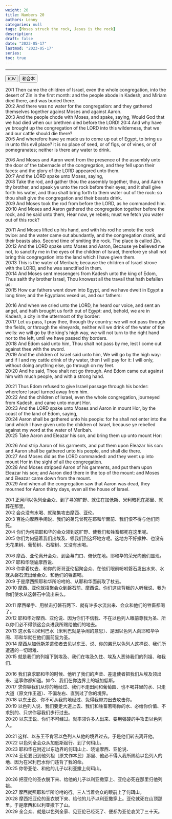 ```yaml
---
weight: 20
title: Numbers 20
authors: Lenny
categories: null
tags: [Moses struck the rock, Jesus is the rock]
description: 
draft: false
date: "2023-05-17"
lastmod: "2023-05-17"
series:
toc: true
---
```



<!--more-->
---

<!-- Tab links -->
<div class="tab">
  <button class="tablinks active" onclick="tablabel(event, 'english')">KJV</button>
  <button class="tablinks" onclick="tablabel(event, 'chinese')">和合本</button>
  
</div>

<!-- Tab content -->
<div id="english" class="tabcontent" style="display:block">

20:1 Then came the children of Israel, even the whole congregation, into the desert of Zin in the first month: and the people abode in Kadesh; and Miriam died there, and was buried there.  
20:2 And there was no water for the congregation: and they gathered themselves together against Moses and against Aaron.  
20:3 And the people chode with Moses, and spake, saying, Would God that we had died when our brethren died before the LORD!
20:4 And why have ye brought up the congregation of the LORD into this wilderness, that we and our cattle should die there?  
20:5 And wherefore have ye made us to come up out of Egypt, to bring us in unto this evil place? it is no place of seed, or of figs, or of vines, or of pomegranates; neither is there any water to drink.  

20:6 And Moses and Aaron went from the presence of the assembly unto the door of the tabernacle of the congregation, and they fell upon their faces: and the glory of the LORD appeared unto them.  
20:7 And the LORD spake unto Moses, saying,  
20:8 Take the rod, and gather thou the assembly together, thou, and Aaron thy brother, and speak ye unto the rock before their eyes; and it shall give forth his water, and thou shalt bring forth to them water out of the rock: so thou shalt give the congregation and their beasts drink.  
20:9 And Moses took the rod from before the LORD, as he commanded him.  
20:10 And Moses and Aaron gathered the congregation together before the rock, and he said unto them, Hear now, ye rebels; must we fetch you water out of this rock?  

20:11 And Moses lifted up his hand, and with his rod he smote the rock twice: and the water came out abundantly, and the congregation drank, and their beasts also. <a class ="marginnote">Second time of smiting the rock.  The place is called Zin.</a>  
20:12 And the LORD spake unto Moses and Aaron, Because ye believed me not, to sanctify me in the eyes of the children of Israel, therefore ye shall not bring this congregation into the land which I have given them.  
20:13 This is the water of Meribah; because the children of Israel strove with the LORD, and he was sanctified in them.  
20:14 And Moses sent messengers from Kadesh unto the king of Edom, Thus saith thy brother Israel, Thou knowest all the travail that hath befallen us:  
20:15 How our fathers went down into Egypt, and we have dwelt in Egypt a long time; and the Egyptians vexed us, and our fathers:  

20:16 And when we cried unto the LORD, he heard our voice, and sent an angel, and hath brought us forth out of Egypt: and, behold, we are in Kadesh, a city in the uttermost of thy border:  
20:17 Let us pass, I pray thee, through thy country: we will not pass through the fields, or through the vineyards, neither will we drink of the water of the wells: we will go by the king's high way, we will not turn to the right hand nor to the left, until we have passed thy borders.  
20:18 And Edom said unto him, Thou shalt not pass by me, lest I come out against thee with the sword.  
20:19 And the children of Israel said unto him, We will go by the high way: and if I and my cattle drink of thy water, then I will pay for it: I will only, without doing anything else, go through on my feet.  
20:20 And he said, Thou shalt not go through. And Edom came out against him with much people, and with a strong hand.  

20:21 Thus Edom refused to give Israel passage through his border: wherefore Israel turned away from him.  
20:22 And the children of Israel, even the whole congregation, journeyed from Kadesh, and came unto mount Hor.  
20:23 And the LORD spake unto Moses and Aaron in mount Hor, by the coast of the land of Edom, saying,  
20:24 Aaron shall be gathered unto his people: for he shall not enter into the land which I have given unto the children of Israel, because ye rebelled against my word at the water of Meribah.  
20:25 Take Aaron and Eleazar his son, and bring them up unto mount Hor:  

20:26 And strip Aaron of his garments, and put them upon Eleazar his son: and Aaron shall be gathered unto his people, and shall die there.  
20:27 And Moses did as the LORD commanded: and they went up into mount Hor in the sight of all the congregation.  
20:28 And Moses stripped Aaron of his garments, and put them upon Eleazar his son; and Aaron died there in the top of the mount: and Moses and Eleazar came down from the mount.  
20:29 And when all the congregation saw that Aaron was dead, they mourned for Aaron thirty days, even all the house of Israel.  
</div>

<div id="chinese" class="tabcontent">

20:1 正月间以色列全会众、到了寻的旷野、就住在加低斯、米利暗死在那里、就葬在那里。  
20:2 会众没有水喝、就聚集攻击摩西、亚伦。  
20:3 百姓向摩西争闹说、我们的弟兄曾死在耶和华面前、我们恨不得与他们同死。  
20:4 你们为何把耶和华的会众领到这旷野、使我们和牲畜都死在这里呢。  
20:5 你们为何逼着我们出埃及、领我们到这坏地方呢。这地方不好撒种、也没有无花果树、葡萄树、石榴树、又没有水喝。  

20:6 摩西、亚伦离开会众、到会幕门口、俯伏在地。耶和华的荣光向他们显现。  
20:7 耶和华晓谕摩西说、  
20:8 你拿着杖去、和你的哥哥亚伦招聚会众、在他们眼前吩咐磐石发出水来、水就从磐石流出给会众、和他们的牲畜喝。  
20:9 于是摩西照耶和华所吩咐的、从耶和华面前取了杖去。  
20:10 摩西、亚伦就招聚会众到磐石前、摩西说、你们这些背叛的人听我说、我为你们使水从这磐石中流出来么。  

20:11 摩西举手、用杖击打磐石两下、就有许多水流出来、会众和他们的牲畜都喝了。  
20:12 耶和华对摩西、亚伦说、因为你们不信我、不在以色列人眼前尊我为圣、所以你们必不得领这会众进我所赐给他们的地去。  
20:13 这水名叫米利巴水〔米利巴就是争闹的意思〕、是因以色列人向耶和华争闹、耶和华就在他们面前显为圣。  
20:14 摩西从加低斯差遣使者去见以东王、说、你的弟兄以色列人这样说、我们所遭遇的一切艰难、  
20:15 就是我们的列祖下到埃及、我们在埃及久住、埃及人恶待我们的列祖、和我们、  

20:16 我们哀求耶和华的时候、他听了我们的声音、差遣使者把我们从埃及领出来、这事你都知道。如今、我们在你边界上的城加低斯。  
20:17 求你容我们从你的地经过、我们不走田间和葡萄园、也不喝井里的水、只走大道〔原文作王道〕、不偏左右、直到过了你的境界。  
20:18 以东王说、你不可从我的地经过、免得我带刀出去攻击你。  
20:19 以色列人说、我们要走大道上去、我们和牲畜若喝你的水、必给你价值、不求别的、只求你容我们步行过去。  
20:20 以东王说、你们不可经过。就率领许多人出来、要用强硬的手攻击以色列人。  

20:21 这样、以东王不肯容以色列人从他的境界过去。于是他们转去离开他。  
20:22 以色列全会众从加低斯起行、到了何珥山。  
20:23 耶和华在附近以东边界的何珥山上、晓谕摩西、亚伦说、  
20:24 亚伦要归到他列祖〔原文作本民〕那里、他必不得入我所赐给以色列人的地、因为在米利巴水你们违背了我的命。  
20:25 你带亚伦、和他的儿子以利亚撒上何珥山。  

20:26 把亚伦的圣衣脱下来、给他的儿子以利亚撒穿上、亚伦必死在那里归他列祖。  
20:27 摩西就照耶和华所吩咐的行。三人当着会众的眼前上了何珥山。  
20:28 摩西把亚伦的圣衣脱下来、给他的儿子以利亚撒穿上。亚伦就死在山顶那里。于是摩西和以利亚撒下了山。  
20:29 全会众、就是以色列全家、见亚伦已经死了、便都为亚伦哀哭了三十天。  
</div>